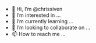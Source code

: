 - 👋 Hi, I’m @chrissiven
- 👀 I’m interested in ...
- 🌱 I’m currently learning ...
- 💞️ I’m looking to collaborate on ...
- 📫 How to reach me ...

<!---
chrissiven/chrissiven is a ✨ special ✨ repository because its `README.md` (this file) appears on your GitHub profile.
You can click the Preview link to take a look at your changes.
--->
